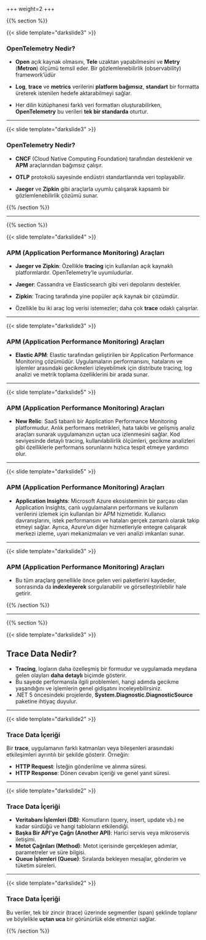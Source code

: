 +++
weight=2
+++

{{% section %}}

{{< slide template="darkslide3" >}}

### OpenTelemetry Nedir?

- **Open** açık kaynak olmasını, **Tele** uzaktan yapabilmesini ve **Metry** (**Metron**) ölçümü temsil eder. Bir gözlemlenebilirlik (observability) framework’üdür

- **Log**, **trace** ve **metrics** verilerini **platform bağımsız**, **standart** bir formatta üreterek istenilen hedefe aktarabilmeyi sağlar.

- Her dilin kütüphanesi farklı veri formatları oluşturabilirken, **OpenTelemetry** bu verileri **tek bir standarda** oturtur.

---

{{< slide template="darkslide3" >}}

### OpenTelemetry Nedir?

- **CNCF** (Cloud Native Computing Foundation) tarafından desteklenir ve **APM** araçlarından bağımsız çalışır.

- **OTLP** protokolü sayesinde endüstri standartlarında veri toplayabilir.

- **Jaeger** ve **Zipkin** gibi araçlarla uyumlu çalışarak kapsamlı bir gözlemlenebilirlik çözümü sunar.

{{% /section %}}

---

{{% section %}}

{{< slide template="darkslide4" >}}

### APM (Application Performance Monitoring) Araçları

- **Jaeger ve Zipkin**: Özellikle **tracing** için kullanılan açık kaynaklı platformlardır. OpenTelemetry'le uyumludurlar.

- **Jaeger**: Cassandra ve Elasticsearch gibi veri depolarını destekler.

- **Zipkin**: Tracing tarafında yine popüler açık kaynak bir çözümdür.

- Özellikle bu iki araç log verisi istemezler; daha çok **trace** odaklı çalışırlar.
---

{{< slide template="darkslide3" >}}

### APM (Application Performance Monitoring) Araçları

- **Elastic APM**: Elastic tarafından geliştirilen bir Application Performance Monitoring çözümüdür. Uygulamaların performansını, hatalarını ve işlemler arasındaki gecikmeleri izleyebilmek için distribute tracing, log analizi ve metrik toplama özelliklerini bir arada sunar.

---

{{< slide template="darkslide5" >}}

### APM (Application Performance Monitoring) Araçları

- **New Relic**: SaaS tabanlı bir Application Performance Monitoring platformudur. Anlık performans metrikleri, hata takibi ve gelişmiş analiz araçları sunarak uygulamanızın uçtan uca izlenmesini sağlar. Kod seviyesinde detaylı tracing, kullanılabilirlik ölçümleri, gecikme analizleri gibi özelliklerle performans sorunlarını hızlıca tespit etmeye yardımcı olur.

---

{{< slide template="darkslide5" >}}

### APM (Application Performance Monitoring) Araçları

- **Application Insights**: Microsoft Azure ekosisteminin bir parçası olan Application Insights, canlı uygulamaların performans ve kullanım verilerini izlemek için kullanılan bir APM hizmetidir. Kullanıcı davranışlarını, istek performansını ve hataları gerçek zamanlı olarak takip etmeyi sağlar. Ayrıca, Azure’un diğer hizmetleriyle entegre çalışarak merkezi izleme, uyarı mekanizmaları ve veri analizi imkanları sunar.

---

{{< slide template="darkslide3" >}}

### APM (Application Performance Monitoring) Araçları

- Bu tüm araçlarg genellikle önce gelen veri paketlerini kaydeder, sonrasında da **indexleyerek** sorgulanabilir ve görselleştirilebilir hale getirir.

{{% /section %}}


---

{{% section %}}

{{< slide template="darkslide3" >}}

## Trace Data Nedir?

- **Tracing**, logların daha özelleşmiş bir formudur ve uygulamada meydana gelen olayları **daha detaylı** biçimde gösterir.
- Bu sayede performansla ilgili problemleri, hangi adımda gecikme yaşandığını ve işlemlerin genel gidişatını inceleyebilirsiniz.
- .NET 5 öncesindeki projelerde, **System.Diagnostic.DiagnosticSource** paketine ihtiyaç duyulur.

---

{{< slide template="darkslide2" >}}

### Trace Data İçeriği

Bir **trace**, uygulamanın farklı katmanları veya bileşenleri arasındaki etkileşimleri ayrıntılı bir şekilde gösterir. Örneğin:

- **HTTP Request**: İsteğin gönderilme ve alınma süresi.
- **HTTP Response**: Dönen cevabın içeriği ve genel yanıt süresi.

---

{{< slide template="darkslide2" >}}

### Trace Data İçeriği

- **Veritabanı İşlemleri (DB)**: Komutların (query, insert, update vb.) ne kadar sürdüğü ve hangi tabloların etkilendiği.
- **Başka Bir API'ye Çağrı (Another API)**: Harici servis veya mikroservis iletişimi.
- **Metot Çağrıları (Method)**: Metot içerisinde gerçekleşen adımlar, parametreler ve süre bilgisi.
- **Queue İşlemleri (Queue)**: Sıralarda bekleyen mesajlar, gönderim ve tüketim süreleri.

---

{{< slide template="darkslide2" >}}

### Trace Data İçeriği

Bu veriler, tek bir zincir (trace) üzerinde segmentler (span) şeklinde toplanır ve böylelikle **uçtan uca** bir görünürlük elde etmenizi sağlar.

{{% /section %}}